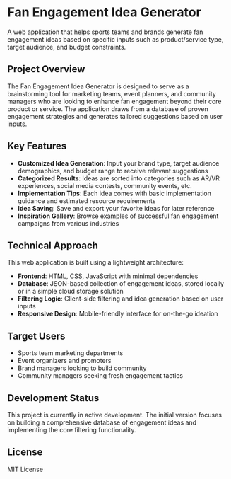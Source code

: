 # Fan Engagement Idea Generator

A web application that helps sports teams and brands generate fan engagement ideas based on specific inputs such as product/service type, target audience, and budget constraints.

## Project Overview

The Fan Engagement Idea Generator is designed to serve as a brainstorming tool for marketing teams, event planners, and community managers who are looking to enhance fan engagement beyond their core product or service. The application draws from a database of proven engagement strategies and generates tailored suggestions based on user inputs.

## Key Features

- **Customized Idea Generation**: Input your brand type, target audience demographics, and budget range to receive relevant suggestions
- **Categorized Results**: Ideas are sorted into categories such as AR/VR experiences, social media contests, community events, etc.
- **Implementation Tips**: Each idea comes with basic implementation guidance and estimated resource requirements
- **Idea Saving**: Save and export your favorite ideas for later reference
- **Inspiration Gallery**: Browse examples of successful fan engagement campaigns from various industries

## Technical Approach

This web application is built using a lightweight architecture:

- **Frontend**: HTML, CSS, JavaScript with minimal dependencies
- **Database**: JSON-based collection of engagement ideas, stored locally or in a simple cloud storage solution
- **Filtering Logic**: Client-side filtering and idea generation based on user inputs
- **Responsive Design**: Mobile-friendly interface for on-the-go ideation

## Target Users

- Sports team marketing departments
- Event organizers and promoters
- Brand managers looking to build community
- Community managers seeking fresh engagement tactics

## Development Status

This project is currently in active development. The initial version focuses on building a comprehensive database of engagement ideas and implementing the core filtering functionality.

## License

MIT License